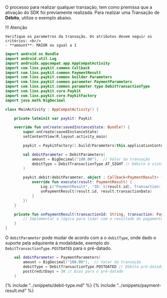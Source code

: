 O processo para realizar qualquer transação, tem como premissa que a ativação do SDK foi previamente realizada. 
Para realizar uma Transação de **Débito**, utilize o exemplo abaixo. 

!!! Atenção 

    Verifique os parametros da transação. Os atributos devem seguir os critérios: <br/>
    - **amount**: MAIOR ou igual a 1

```kotlin
import android.os.Bundle
import android.util.Log
import androidx.appcompat.app.AppCompatActivity
import com.linx.paykit.common.Callback
import com.linx.paykit.common.PaymentResult
import com.linx.paykit.common.builder.Parameters
import com.linx.paykit.common.parameter.PaymentParameters
import com.linx.paykit.common.parameter.type.DebitTransactionType
import com.linx.paykit.core.Paykit
import com.linx.paykit.core.PaykitFactory
import java.math.BigDecimal

class MainActivity : AppCompatActivity() {

    private lateinit var paykit: Paykit

    override fun onCreate(savedInstanceState: Bundle?) {
        super.onCreate(savedInstanceState)
        setContentView(R.layout.activity_main)

        paykit = PaykitFactory().build(Parameters(this.applicationContext, "Débito", "PAYKIT_ID"))

        val debitParameter = DebitParameters(
            amount = BigDecimal("100.00"),  // Valor da transação
            debitType = DebitTransactionType.AT_SIGHT // Débito à vista
        )

        paykit.debit(debitParameter, object : Callback<PaymentResult> {
            override fun execute(result: PaymentResult) {
                Log.i("PaymentResult", "ID: ${result.id}, Transaction: ${result.transactionData}")
                onPaymentResult(result.id, result.transactionData)
            }
        })
    }

    private fun onPaymentResult(transactionId: String, transaction: PaymentResult) {
        // Implementar a lógica para lidar com o resultado do pagamento
    }
}
```

O `debitParameter` pode mudar de acordo com a o `debitType`, onde dado o suporte pela adquirente à modalidade, exemplo do `DebitTransactionType.POSTDATED`
para o pré-datado.

```kotlin
    val debitParameter = PaymentParameters(
        amount = BigDecimal("100.00"),  // Valor da transação
        debitType = DebitTransactionType.POSTDATED // Débito pré-datado
        postCreditDays = 30 // Dias para o pré-datado
    )
```

{% include "../snippets/debit-type.md" %}
{% include "../snippets/payment-result.md" %}
